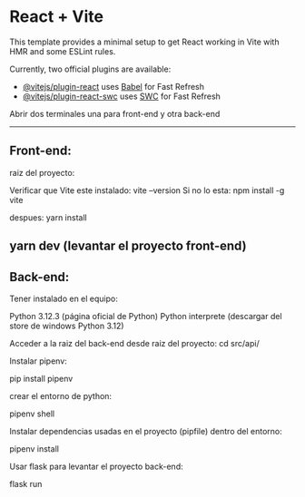 # React + Vite

This template provides a minimal setup to get React working in Vite with HMR and some ESLint rules.

Currently, two official plugins are available:

- [@vitejs/plugin-react](https://github.com/vitejs/vite-plugin-react/blob/main/packages/plugin-react/README.md) uses [Babel](https://babeljs.io/) for Fast Refresh
- [@vitejs/plugin-react-swc](https://github.com/vitejs/vite-plugin-react-swc) uses [SWC](https://swc.rs/) for Fast Refresh

Abrir dos terminales una para front-end y otra back-end

------------------------------------------------------
Front-end:
------------------------------------------------------
raiz del proyecto:

Verificar que Vite este instalado:
vite –version
Si no lo esta:
npm install -g vite

despues:
yarn install

yarn dev (levantar el proyecto front-end)
------------------------------------------------------
Back-end:
------------------------------------------------------
Tener instalado en el equipo:

Python 3.12.3 (página oficial de Python)
Python interprete (descargar del store de windows Python 3.12)

Acceder a la raiz del back-end desde raiz del proyecto: cd src/api/

Instalar pipenv:

pip install pipenv

crear el entorno de python:

pipenv shell

Instalar dependencias usadas en el proyecto (pipfile) dentro del entorno:

pipenv install

Usar flask para levantar el proyecto back-end:

flask run




<!-- sm 14px  = 20px en xd
2xl 24px  = 40px en xd
margen laterales  de px-32 -->

<!-- $ pip list
Package            Version
------------------ --------
alembic            1.13.1  
bcrypt             4.1.3   
blinker            1.8.2   
cachelib           0.13.0
certifi            2024.2.2
click              8.1.7
cloudinary         1.40.0
colorama           0.4.6
Flask              3.0.3
Flask-Admin        1.6.1
Flask-Bcrypt       1.0.1
Flask-Cors         4.0.1
Flask-JWT-Extended 4.6.0
Flask-Mail         0.9.1
Flask-Migrate      4.0.7
Flask-Session      0.8.0
Flask-SQLAlchemy   3.1.1
greenlet           3.0.3
itsdangerous       2.2.0
Jinja2             3.1.4
Mako               1.3.5
MarkupSafe         2.1.5
msgspec            0.18.6
pip                24.0
PyJWT              2.8.0
six                1.16.0
SQLAlchemy         2.0.30
typing_extensions  4.11.0
urllib3            2.2.1
Werkzeug           3.0.3
WTForms            3.1.2 -->